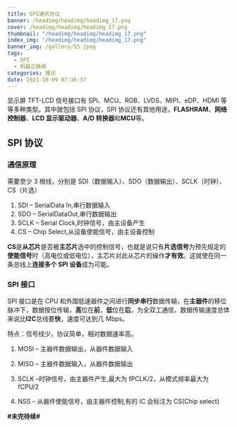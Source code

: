 ```yaml
---
title: SPI通讯协议
banner: /headimg/headimg/headimg_17.png
cover: /headimg/headimg/headimg_17.png
thumbnail: "/headimg/headimg/headimg_17.png"
index_img: "/headimg/headimg/headimg_17.png"
banner_img: /gallery/55.jpeg
tags:
  - SPI
  - 机器之脉络
categories: 理论
date: 2021-10-09 07:36:57
---
```



显示屏 TFT-LCD 信号接口有 SPI、MCU、RGB、LVDS、MIPI、eDP、HDMI 等等多种类型。其中就包括 SPI 协议，SPI 协议还有其他用途，**FLASHRAM**、**网络控制器**、**LCD 显示驱动器**、**A/D 转换器**和**MCU**等。

## SPI 协议

### 通信原理

需要至少 3 根线，分别是 SDI（数据输入）、SDO（数据输出）、SCLK（时钟）、CS（片选）

1. SDI – SerialData In,串行数据输入
2. SDO – SerialDataOut,串行数据输出
3. SCLK – Serial Clock,时钟信号，由主设备产生
4. CS – Chip Select,从设备使能信号，由主设备控制

**CS**是**从芯片**是否被**主芯片**选中的控制信号，也就是说只有**片选信号**为预先规定的**使能信号**时（高电位或低电位），主芯片对此从芯片的操作**才有效**。这就使在同一条总线上**连接多个 SPI 设备**成为可能。

### SPI 接口

SPI 接口是在 CPU 和外围低速器件之间进行**同步串行**数据传输，在**主器件**的移位脉冲下，数据按位传输，**高**位在**前**，**低**位在**后**，为全双工通信，数据传输速度总体来说比**I2C**总线要**快**，速度可达到几 Mbps。

特点：信号线少，协议简单，相对数据速率高。

1. MOSI – 主器件数据输出，从器件数据输入

2. MISO – 主器件数据输入，从器件数据输出

3. SCLK –时钟信号，由主器件产生,最大为 fPCLK/2，从模式频率最大为 fCPU/2

4. NSS – 从器件使能信号，由主器件控制,有的 IC 会标注为 CS(Chip select)

**#未完待续#**

